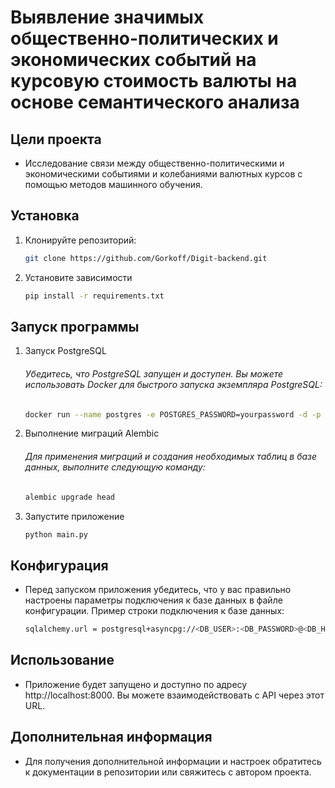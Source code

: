 # Выявление значимых общественно-политических и экономических событий на курсовую стоимость валюты на основе семантического анализа

## Цели проекта

- Исследование связи между общественно-политическими и экономическими событиями и колебаниями валютных курсов с помощью методов машинного обучения.
## Установка

1. Клонируйте репозиторий:

   ```sh
   git clone https://github.com/Gorkoff/Digit-backend.git

2. Установите зависимости

    ```sh
   pip install -r requirements.txt

## Запуск программы

1. Запуск PostgreSQL
    ###### Убедитесь, что PostgreSQL запущен и доступен. Вы можете использовать Docker для быстрого запуска экземпляра PostgreSQL:
    ```sh
   docker run --name postgres -e POSTGRES_PASSWORD=yourpassword -d -p 5432:5432 postgres
2. Выполнение миграций Alembic
    ###### Для применения миграций и создания необходимых таблиц в базе данных, выполните следующую команду:
    ```sh
   alembic upgrade head
   
3. Запустите приложение
    ```sh
   python main.py
   
## Конфигурация
- Перед запуском приложения убедитесь, что у вас правильно настроены параметры подключения к базе данных в файле конфигурации. Пример строки подключения к базе данных:
   ```sh
  sqlalchemy.url = postgresql+asyncpg://<DB_USER>:<DB_PASSWORD>@<DB_HOST>/<DB_NAME>

## Использование

- Приложение будет запущено и доступно по адресу http://localhost:8000. Вы можете взаимодействовать с API через этот URL.

## Дополнительная информация
- Для получения дополнительной информации и настроек обратитесь к документации в репозитории или свяжитесь с автором проекта.
 
 

